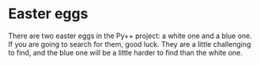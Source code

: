 # Easter eggs

There are two easter eggs in the Py++ project: a white one and a blue one. If you are going to search for them, good luck. They are a little challenging to find, and the blue one will be a little harder to find than the white one.
